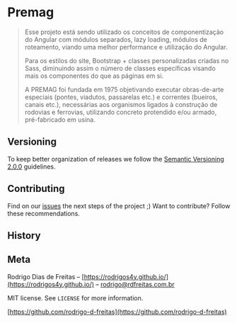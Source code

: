 # Premag
> Esse projeto está sendo utilizado os conceitos de componentização do Angular com módulos separados, lazy loading, módulos de roteamento, viando uma melhor performance e utilização do Angular.
> 
> Para os estilos do site, Bootstrap + classes personalizadas criadas no Sass, diminuindo assim o número de classes específicas visando mais os componentes do que as páginas em si.
> 
> A PREMAG foi fundada em 1975 objetivando executar obras-de-arte especiais (pontes, viadutos, passarelas etc.) e correntes (bueiros, canais etc.), 
necessárias aos organismos ligados à construção de rodovias e ferrovias, utilizando concreto protendido e/ou armado, pré-fabricado em usina.

## Versioning
To keep better organization of releases we follow the [Semantic Versioning 2.0.0](https://semver.org/) guidelines.

## Contributing
Find on our [issues](https://github.com/rodrigo-d-freitas/premag/issues) the next steps of the project ;)
Want to contribute? Follow these recommendations.

## History



## Meta

Rodrigo Dias de Freitas – [https://rodrigos4y.github.io/](https://rodrigos4y.github.io/) – rodrigo@rdfreitas.com.br

MIT license. See `LICENSE` for more information.

[https://github.com/rodrigo-d-freitas](https://github.com/rodrigo-d-freitas)
